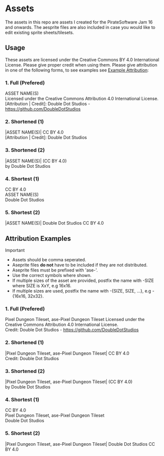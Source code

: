 # Assets

The assets in this repo are assets I created for the PirateSoftware Jam 16 and onwards. The aesprite files are also included in case you would like to edit existing sprite sheets/tilesets.

## Usage
These assets are licensed under the Creative Commons BY 4.0 International License. Please give proper credit when using them. Please give attribution in one of the following forms, to see examples see [Example Attribution](#attribution-examples):

### 1. Full (Prefered)
ASSET NAME(S)  
Licensed under the Creative Commons Attribution 4.0 International License.  
[Attribution | Credit]: Double Dot Studios - https://github.com/DoubleDotStudios

### 2. Shortened (1)
|ASSET NAME(S)| CC BY 4.0  
[Attribution | Credit]: Double Dot Studios

### 3. Shortened (2)
|ASSET NAME(S)| (CC BY 4.0)  
by Double Dot Studios

### 4. Shortest (1)
CC BY 4.0  
ASSET NAME(S)  
Double Dot Studios

### 5. Shortest (2)
|ASSET NAME(S)| Double Dot Studios CC BY 4.0

## Attribution Examples
> [!IMPORTANT]
> - Assets should be comma seperated.  
> - Aseprite files **do not** have to be included
>   if they are not distributed.
> - Aseprite files must be prefixed with 'ase-'.  
> - Use the correct symbols where shown.
> - If multiple sizes of the asset are provided,
>   postfix the name with -SIZE where SIZE is XxY,
>   e.g 16x16.
> - If multiple sizes are used, postfix the name with
>   -{SIZE, SIZE, ...}, e.g -{16x16, 32x32}.


### 1. Full (Prefered)
Pixel Dungeon Tileset, ase-Pixel Dungeon Tileset
Licensed under the Creative Commons Attribution 4.0 International License.  
Credit: Double Dot Studios - https://github.com/DoubleDotStudios

### 2. Shortened (1)
|Pixel Dungeon Tileset, ase-Pixel Dungeon Tileset| CC BY 4.0  
Credit: Double Dot Studios

### 3. Shortened (2)
|Pixel Dungeon Tileset, ase-Pixel Dungeon Tileset| (CC BY 4.0)  
by Double Dot Studios

### 4. Shortest (1)
CC BY 4.0  
Pixel Dungeon Tileset, ase-Pixel Dungeon Tileset  
Double Dot Studios

### 5. Shortest (2)
|Pixel Dungeon Tileset, ase-Pixel Dungeon Tileset| Double Dot Studios CC BY 4.0
